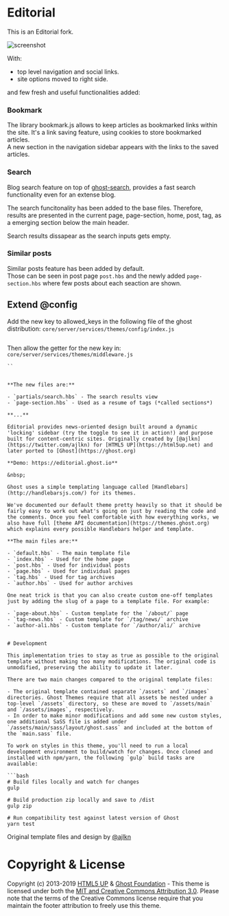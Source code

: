 # Editorial

This is an Editorial fork.  

![screenshot](https://user-images.githubusercontent.com/120485/49328081-0e192680-f59d-11e8-808a-e6d6bcfa8419.png)

With:  
- top level navigation and social links.  
- site options moved to right side.  

and few fresh and useful functionalities added:  

### Bookmark  
The library bookmark.js allows to keep articles as bookmarked links within the site. It's a link saving feature, using cookies to store bookmarked articles.  
A new section in the navigation sidebar appears with the links to the saved articles.

### Search
Blog search feature on top of [ghost-search](https://github.com/HauntedThemes/ghost-search), provides a fast search functionality even for an extense blog.  

The search funcitonality has been added to the base files.
Therefore, results are presented in the current page, page-section, home, post, tag, as a emerging section below the main header.  

Search results dissapear as the search inputs gets empty.

### Similar posts
Similar posts feature has been added by default.  
Those can be seen in post page `post.hbs` and the newly added `page-section.hbs` where few posts about each seaction are shown.  

## Extend @config

Add the new key to allowed_keys in the following file of the ghost distribution: `core/server/services/themes/config/index.js`


```allowedKeys = ['posts_per_page', 'image_sizes' , 'img_bucket'];
```

Then allow the getter for the new key in:
`core/server/services/themes/middleware.js`

```themeData.img_bucket = activeTheme.get().config('img_bucket');
``


**The new files are:**

- `partials/search.hbs` - The search results view
- `page-section.hbs` - Used as a resume of tags (*called sections*)

**...**

Editorial provides news-oriented design built around a dynamic 'locking' sidebar (try the toggle to see it in action!) and purpose built for content-centric sites. Originally created by [@ajlkn](https://twitter.com/ajlkn) for [HTML5 UP](https://html5up.net) and later ported to [Ghost](https://ghost.org)

**Demo: https://editorial.ghost.io**

&nbsp;

Ghost uses a simple templating language called [Handlebars](http://handlebarsjs.com/) for its themes.

We've documented our default theme pretty heavily so that it should be fairly easy to work out what's going on just by reading the code and the comments. Once you feel comfortable with how everything works, we also have full [theme API documentation](https://themes.ghost.org) which explains every possible Handlebars helper and template.

**The main files are:**

- `default.hbs` - The main template file
- `index.hbs` - Used for the home page
- `post.hbs` - Used for individual posts
- `page.hbs` - Used for individual pages
- `tag.hbs` - Used for tag archives
- `author.hbs` - Used for author archives

One neat trick is that you can also create custom one-off templates just by adding the slug of a page to a template file. For example:

- `page-about.hbs` - Custom template for the `/about/` page
- `tag-news.hbs` - Custom template for `/tag/news/` archive
- `author-ali.hbs` - Custom template for `/author/ali/` archive


# Development

This implementation tries to stay as true as possible to the original template without making too many modifications. The original code is unmodified, preserving the ability to update it later.

There are two main changes compared to the original template files:

- The original template contained separate `/assets` and `/images` directories. Ghost Themes require that all assets be nested under a top-level `/assets` directory, so these are moved to `/assets/main` and `/assets/images`, respectively.
- In order to make minor modifications and add some new custom styles, one additional SaSS file is added under `/assets/main/sass/layout/ghost.sass` and included at the bottom of the `main.sass` file.

To work on styles in this theme, you'll need to run a local development environment to build/watch for changes. Once cloned and installed with npm/yarn, the following `gulp` build tasks are available:

```bash
# Build files locally and watch for changes
gulp

# Build production zip locally and save to /dist
gulp zip

# Run compatibility test against latest version of Ghost
yarn test
```

Original template files and design by [@ajlkn](https://twitter.com/ajlkn)


# Copyright & License

Copyright (c) 2013-2019 [HTML5 UP](https://htmlup.net) & [Ghost Foundation](https://ghost.org) - This theme is licensed under both the [MIT and Creative Commons Attribution 3.0](LICENSE). Please note that the terms of the Creative Commons license require that you maintain the footer attribution to freely use this theme.
